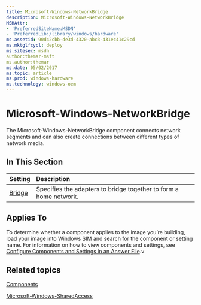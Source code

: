 ```yaml
---
title: Microsoft-Windows-NetworkBridge
description: Microsoft-Windows-NetworkBridge
MSHAttr:
- 'PreferredSiteName:MSDN'
- 'PreferredLib:/library/windows/hardware'
ms.assetid: 90d42cbb-de3d-4320-abc3-431ec41c29cd
ms.mktglfcycl: deploy
ms.sitesec: msdn
author:themar-msft
ms.author:themar
ms.date: 05/02/2017
ms.topic: article
ms.prod: windows-hardware
ms.technology: windows-oem
---
```

# Microsoft-Windows-NetworkBridge

The Microsoft-Windows-NetworkBridge component connects network segments and can also create connections between different types of network media.

## In This Section

| Setting                 | Description                                                                           |
|:------------------------|:--------------------------------------------------------------------------------------|
| [Bridge](microsoft-windows-networkbridge-bridge.md) | Specifies the adapters to bridge together to form a home network. |

## Applies To

To determine whether a component applies to the image you’re building, load your image into Windows SIM and search for the component or setting name. For information on how to view components and settings, see [Configure Components and Settings in an Answer File](https://docs.microsoft.com/en-us/windows-hardware/customize/desktop/wsim/configure-components-and-settings-in-an-answer-file).v

## Related topics

[Components](components-b-unattend.md)

[Microsoft-Windows-SharedAccess](microsoft-windows-sharedaccess.md)
